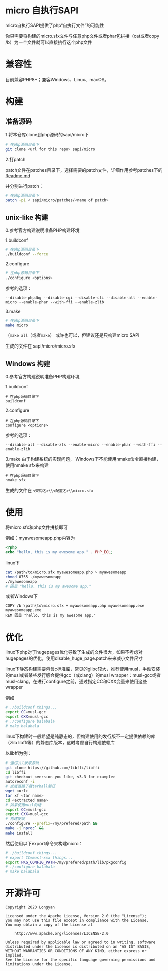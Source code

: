 # micro 自执行SAPI

micro自执行SAPI提供了php“自执行文件”的可能性

你只需要将构建的micro.sfx文件与任意php文件或者phar包拼接（cat或者copy /b）为一个文件就可以直接执行这个php文件

# 兼容性

目前兼容PHP8+；兼容Windows、Linux、macOS。

# 构建

## 准备源码

1.将本仓库clone到php源码的sapi/micro下

```bash
# 在php源码目录下
git clone <url for this repo> sapi/micro
```

2.打patch

patch文件在patches目录下，选择需要的patch文件，详细作用参考patches下的[Readme.md](patches/Readme.md)

并分别进行patch：

```bash
# 在php源码目录下
patch -p1 < sapi/micro/patches/<name of patch>
```

## unix-like 构建

0.参考官方构建说明准备PHP构建环境

1.buildconf

```bash
# 在php源码目录下
./buildconf --force
```

2.configure

```bash
# 在php源码目录下
./configure <options>
```

参考的选项：

`--disable-phpdbg --disable-cgi --disable-cli --disable-all --enable-micro --enable-phar --with-ffi --enable-zlib`

3.make

```bash
# 在php源码目录下
make micro
```

（`make all`（或者`make`） 或许也可以，但建议还是只构建micro SAPI

生成的文件在 sapi/micro/micro.sfx

## Windows 构建

0.参考官方构建说明准备PHP构建环境

1.buildconf

```batch
# 在php源码目录下
buildconf
```

2.configure

```batch
# 在php源码目录下
configure <options>
```

参考的选项：

`--disable-all --disable-zts --enable-micro --enable-phar --with-ffi --enable-zlib`

3.make
由于构建系统的实现问题， Windows下不能使用nmake命令直接构建，使用nmake sfx来构建

```batch
# 在php源码目录下
nmake sfx
```

生成的文件在 `<架构名>\\<配置名>\\micro.sfx`

# 使用

将micro.sfx和php文件拼接即可

例如：myawesomeapp.php内容为

```php
<?php
echo "hello, this is my awesome app." . PHP_EOL;
```

linux下

```bash
cat /path/to/micro.sfx myawesomeapp.php > myawesomeapp
chmod 0755 ./myawesomeapp
./myawesomeapp
# 回显 "hello, this is my awesome app."
```

或者Windows下

```batch
COPY /b \path\to\micro.sfx + myawesomeapp.php myawesomeapp.exe
myawesomeapp.exe
REM 回显 "hello, this is my awesome app."
```

# 优化

linux下php对于hugepages优化导致了生成的文件很大，如果不考虑对hugepages的优化，使用disable_huge_page.patch来来减小文件尺寸

linux下静态构建需要包含c标准库，常见的glibc较大，推荐使用musl，手动安装的musl或者某些发行版会提供gcc（或clang）的musl wrapper：musl-gcc或者musl-clang。在进行configure之前，通过指定CC和CXX变量来使用这些wrapper

例如

```bash
# ./buildconf things...
export CC=musl-gcc
export CXX=musl-gcc
# ./configure balabala
# make balabala
```

linux下构建时一般希望是纯静态的，但构建使用的发行版不一定提供依赖的库（zlib libffi等）的静态库版本，这时考虑自行构建依赖库

以libffi为例：

```bash
# 通过git获取源码
git clone https://github.com/libffi/libffi
cd libffi
git checkout <version you like, v3.3 for example>
autoreconf -i
# 或者直接下载tarball解压
wget <url>
tar xf <tar name>
cd <extracted name>
# 如果使用musl的话
export CC=musl-gcc
export CXX=musl-gcc
# 构建安装
./configure --prefix=/my/prefered/path &&
make -j`nproc` &&
make install
```

然后使用以下export命令来构建micro：

```bash
# ./buildconf things...
# export CC=musl-xxx things...
export PKG_CONFIG_PATH=/my/prefered/path/lib/pkgconfig
# ./configure balabala
# make balabala
```

# 开源许可

```plain
Copyright 2020 Longyan

Licensed under the Apache License, Version 2.0 (the "License");
you may not use this file except in compliance with the License.
You may obtain a copy of the License at

    http://www.apache.org/licenses/LICENSE-2.0

Unless required by applicable law or agreed to in writing, software
distributed under the License is distributed on an "AS IS" BASIS,
WITHOUT WARRANTIES OR CONDITIONS OF ANY KIND, either express or implied.
See the License for the specific language governing permissions and
limitations under the License.
```
